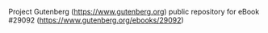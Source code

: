 Project Gutenberg (https://www.gutenberg.org) public repository for eBook #29092 (https://www.gutenberg.org/ebooks/29092)

